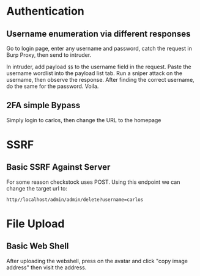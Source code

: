 # Authentication
## Username enumeration via different responses
Go to login page, enter any username and password, catch the request in Burp Proxy, then send to intruder.

In intruder, add payload `$$` to the username field in the request. Paste the username wordlist into the payload list tab. Run a sniper attack on the username, then observe the response. After finding the correct username, do the same for the password. Voila.

## 2FA simple Bypass
Simply login to carlos, then change the URL to the homepage

# SSRF
## Basic SSRF Against Server
For some reason checkstock uses POST. Using this endpoint we can change the target url to:
```
http//localhost/admin/admin/delete?username=carlos
```

# File Upload
## Basic Web Shell
After uploading the webshell, press on the avatar and click "copy image address" then visit the address.